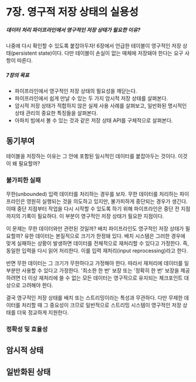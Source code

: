 # 7장. 영구적 저장 상태의 실용성
##### 데이터 처리 파이프라인에서 영구적인 저장 상태가 필요한 이유?
나중에 다시 확인할 수 있도록 붙잡아두자! 6장에서 언급한 테이블이 영구적인 저장 상태(persistent state)이다. 다만 테이블이 손실이 없는 매체에 저장돼야 한다는 요구 사항이 따른다.

##### 7장의 목표
- 파이프라인에서 영구적인 저장 상태의 필요성을 깨닫는다.
- 파이프라인에서 쉽게 만날 수 있는 두 가지 암시적 저장 상태를 살펴본다.
- 암시적 저장 상태가 적합하지 않은 실제 사용 사례를 살펴보고, 일반화된 명시적인 상태 관리의 중요한 특징들을 살펴본다.
- 아파치 빔에서 볼 수 있는 것과 같은 저장 상태 API를 구체적으로 살펴본다.

## 동기부여
테이블을 저장하는 이유는 그 안에 포함된 일시적인 데이터를 붙잡아두는 것이다. 이것이 왜 필요할까?

### 불가피한 실패
무한(unbounded) 입력 데이터를 처리하는 경우를 보자. 무한 데이터를 처리하는 파이프라인은 영원히 실행되는 것을 의도하고 있지만, 불가피하게 중단되는 경우가 생긴다. 이때 중단 지점부터 작업을 다시 시작할 수 있도록 하기 위해 파이프라인은 중단 전 지점까지의 기록이 필요하다. 이 부분이 영구적인 저장 상태가 필요한 지점이다.

이 문제는 무한 데이터와만 관련된 것일까? 배치 파이프라인도 영구적인 저장 상태가 필요할까? 유한 데이터는 본질적으로 크기가 한정돼 있다. 배치 시스템은 그러한 경우에 맞게 실패하는 상황이 발생하면 데이터를 전체적으로 재처리할 수 있다고 가정한다. 즉, 동일한 입력을 다시 읽어 처리한다. 이를 입력 재처리(input reprocessing)라고 한다.

반면 무한 데이터는 그 크기가 무한하다고 가정해야 한다. 따라서 재처리에 데이터를 일부분만 사용할 수 있다고 가정한다. '최소한 한 번' 보장 또는 '정확히 한 번' 보장을 제공하려면 더 이상 재처리에 쓸 수 없는 모든 데이터는 영구적으로 유지되는 체크포인트 대상으로 고려해야 한다.

결국 영구적인 저장 상태를 배치 또는 스트리밍이라는 특성과 무관하다. 다만 무제한 데이터를 처리할 때 그 중요성이 크므로 일반적으로 스트리밍 시스템이 영구적인 저장 상태를 더욱 정교하게 지원한다.

### 정확성 및 효율성

## 암시적 상태
## 일반화된 상태
